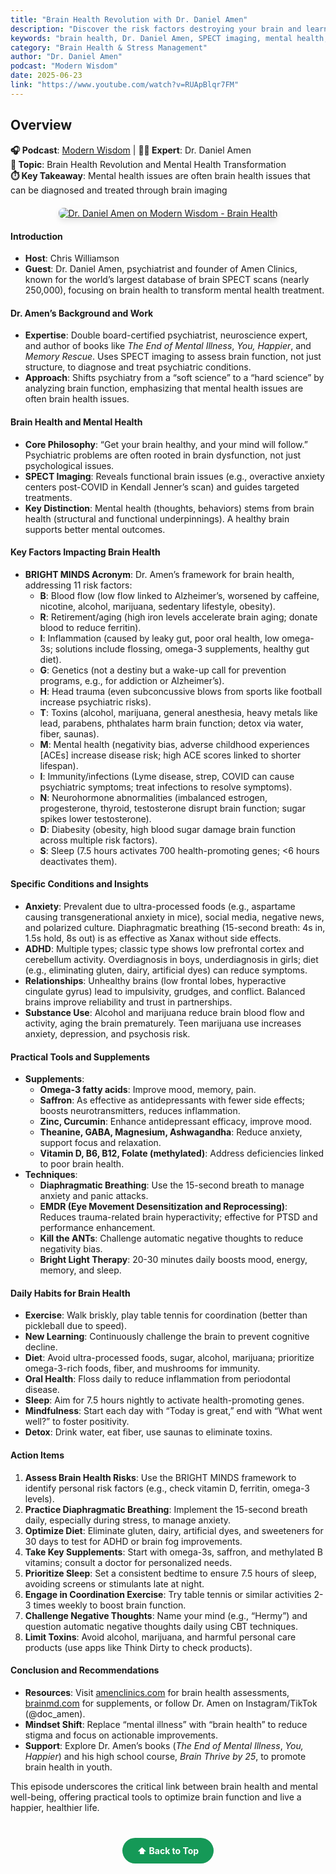 ```yaml
---
title: "Brain Health Revolution with Dr. Daniel Amen"
description: "Discover the risk factors destroying your brain and learn how to optimize brain health through SPECT imaging insights and practical strategies."
keywords: "brain health, Dr. Daniel Amen, SPECT imaging, mental health, brain optimization, risk factors"
category: "Brain Health & Stress Management"
author: "Dr. Daniel Amen"
podcast: "Modern Wisdom"
date: 2025-06-23
link: "https://www.youtube.com/watch?v=RUApBlqr7FM"
---
```


## Overview

**🎧 Podcast**: [Modern Wisdom](https://modernwisdom.libsyn.com/) | **👨‍⚕️ Expert**: Dr. Daniel Amen  
**🎯 Topic**: Brain Health Revolution and Mental Health Transformation  
**⏱️ Key Takeaway**: Mental health issues are often brain health issues that can be diagnosed and treated through brain imaging

<div style="text-align: center; margin: 20px 0;">
  <a href="https://www.youtube.com/watch?v=RUApBlqr7FM" target="_blank" rel="noopener noreferrer">
    <img src="https://img.youtube.com/vi/RUApBlqr7FM/maxresdefault.jpg" alt="Dr. Daniel Amen on Modern Wisdom - Brain Health" style="max-width: 100%; border-radius: 8px; box-shadow: 0 4px 8px rgba(0,0,0,0.1);">
  </a>
</div>

#### **Introduction**
- **Host**: Chris Williamson
- **Guest**: Dr. Daniel Amen, psychiatrist and founder of Amen Clinics, known for the world’s largest database of brain SPECT scans (nearly 250,000), focusing on brain health to transform mental health treatment.

#### **Dr. Amen’s Background and Work**
- **Expertise**: Double board-certified psychiatrist, neuroscience expert, and author of books like *The End of Mental Illness*, *You, Happier*, and *Memory Rescue*. Uses SPECT imaging to assess brain function, not just structure, to diagnose and treat psychiatric conditions.
- **Approach**: Shifts psychiatry from a “soft science” to a “hard science” by analyzing brain function, emphasizing that mental health issues are often brain health issues.

#### **Brain Health and Mental Health**
- **Core Philosophy**: “Get your brain healthy, and your mind will follow.” Psychiatric problems are often rooted in brain dysfunction, not just psychological issues.
- **SPECT Imaging**: Reveals functional brain issues (e.g., overactive anxiety centers post-COVID in Kendall Jenner’s scan) and guides targeted treatments.
- **Key Distinction**: Mental health (thoughts, behaviors) stems from brain health (structural and functional underpinnings). A healthy brain supports better mental outcomes.

#### **Key Factors Impacting Brain Health**
- **BRIGHT MINDS Acronym**: Dr. Amen’s framework for brain health, addressing 11 risk factors:
  - **B**: Blood flow (low flow linked to Alzheimer’s, worsened by caffeine, nicotine, alcohol, marijuana, sedentary lifestyle, obesity).
  - **R**: Retirement/aging (high iron levels accelerate brain aging; donate blood to reduce ferritin).
  - **I**: Inflammation (caused by leaky gut, poor oral health, low omega-3s; solutions include flossing, omega-3 supplements, healthy gut diet).
  - **G**: Genetics (not a destiny but a wake-up call for prevention programs, e.g., for addiction or Alzheimer’s).
  - **H**: Head trauma (even subconcussive blows from sports like football increase psychiatric risks).
  - **T**: Toxins (alcohol, marijuana, general anesthesia, heavy metals like lead, parabens, phthalates harm brain function; detox via water, fiber, saunas).
  - **M**: Mental health (negativity bias, adverse childhood experiences [ACEs] increase disease risk; high ACE scores linked to shorter lifespan).
  - **I**: Immunity/infections (Lyme disease, strep, COVID can cause psychiatric symptoms; treat infections to resolve symptoms).
  - **N**: Neurohormone abnormalities (imbalanced estrogen, progesterone, thyroid, testosterone disrupt brain function; sugar spikes lower testosterone).
  - **D**: Diabesity (obesity, high blood sugar damage brain function across multiple risk factors).
  - **S**: Sleep (7.5 hours activates 700 health-promoting genes; <6 hours deactivates them).

#### **Specific Conditions and Insights**
- **Anxiety**: Prevalent due to ultra-processed foods (e.g., aspartame causing transgenerational anxiety in mice), social media, negative news, and polarized culture. Diaphragmatic breathing (15-second breath: 4s in, 1.5s hold, 8s out) is as effective as Xanax without side effects.
- **ADHD**: Multiple types; classic type shows low prefrontal cortex and cerebellum activity. Overdiagnosis in boys, underdiagnosis in girls; diet (e.g., eliminating gluten, dairy, artificial dyes) can reduce symptoms.
- **Relationships**: Unhealthy brains (low frontal lobes, hyperactive cingulate gyrus) lead to impulsivity, grudges, and conflict. Balanced brains improve reliability and trust in partnerships.
- **Substance Use**: Alcohol and marijuana reduce brain blood flow and activity, aging the brain prematurely. Teen marijuana use increases anxiety, depression, and psychosis risk.

#### **Practical Tools and Supplements**
- **Supplements**:
  - **Omega-3 fatty acids**: Improve mood, memory, pain.
  - **Saffron**: As effective as antidepressants with fewer side effects; boosts neurotransmitters, reduces inflammation.
  - **Zinc, Curcumin**: Enhance antidepressant efficacy, improve mood.
  - **Theanine, GABA, Magnesium, Ashwagandha**: Reduce anxiety, support focus and relaxation.
  - **Vitamin D, B6, B12, Folate (methylated)**: Address deficiencies linked to poor brain health.
- **Techniques**:
  - **Diaphragmatic Breathing**: Use the 15-second breath to manage anxiety and panic attacks.
  - **EMDR (Eye Movement Desensitization and Reprocessing)**: Reduces trauma-related brain hyperactivity; effective for PTSD and performance enhancement.
  - **Kill the ANTs**: Challenge automatic negative thoughts to reduce negativity bias.
  - **Bright Light Therapy**: 20-30 minutes daily boosts mood, energy, memory, and sleep.

#### **Daily Habits for Brain Health**
- **Exercise**: Walk briskly, play table tennis for coordination (better than pickleball due to speed).
- **New Learning**: Continuously challenge the brain to prevent cognitive decline.
- **Diet**: Avoid ultra-processed foods, sugar, alcohol, marijuana; prioritize omega-3-rich foods, fiber, and mushrooms for immunity.
- **Oral Health**: Floss daily to reduce inflammation from periodontal disease.
- **Sleep**: Aim for 7.5 hours nightly to activate health-promoting genes.
- **Mindfulness**: Start each day with “Today is great,” end with “What went well?” to foster positivity.
- **Detox**: Drink water, eat fiber, use saunas to eliminate toxins.

#### **Action Items**
1. **Assess Brain Health Risks**: Use the BRIGHT MINDS framework to identify personal risk factors (e.g., check vitamin D, ferritin, omega-3 levels).
2. **Practice Diaphragmatic Breathing**: Implement the 15-second breath daily, especially during stress, to manage anxiety.
3. **Optimize Diet**: Eliminate gluten, dairy, artificial dyes, and sweeteners for 30 days to test for ADHD or brain fog improvements.
4. **Take Key Supplements**: Start with omega-3s, saffron, and methylated B vitamins; consult a doctor for personalized needs.
5. **Prioritize Sleep**: Set a consistent bedtime to ensure 7.5 hours of sleep, avoiding screens or stimulants late at night.
6. **Engage in Coordination Exercise**: Try table tennis or similar activities 2-3 times weekly to boost brain function.
7. **Challenge Negative Thoughts**: Name your mind (e.g., “Hermy”) and question automatic negative thoughts daily using CBT techniques.
8. **Limit Toxins**: Avoid alcohol, marijuana, and harmful personal care products (use apps like Think Dirty to check products).

#### **Conclusion and Recommendations**
- **Resources**: Visit [amenclinics.com](https://amenclinics.com) for brain health assessments, [brainmd.com](https://brainmd.com) for supplements, or follow Dr. Amen on Instagram/TikTok (@doc_amen).
- **Mindset Shift**: Replace “mental illness” with “brain health” to reduce stigma and focus on actionable improvements.
- **Support**: Explore Dr. Amen’s books (*The End of Mental Illness*, *You, Happier*) and his high school course, *Brain Thrive by 25*, to promote brain health in youth.

This episode underscores the critical link between brain health and mental well-being, offering practical tools to optimize brain function and live a happier, healthier life.

<div style="text-align: center; margin: 40px 0;">
  <a href="#" style="background: #159957; color: white; padding: 12px 24px; border-radius: 25px; text-decoration: none; font-weight: bold; display: inline-block; transition: all 0.3s ease;" onmouseover="this.style.background='#1e7e34'; this.style.transform='translateY(-2px)'" onmouseout="this.style.background='#159957'; this.style.transform='translateY(0)'">
    ⬆️ Back to Top
  </a>
</div>